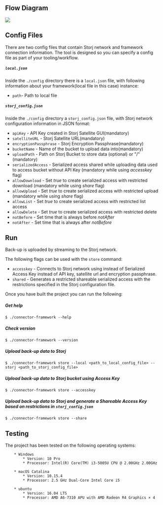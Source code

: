 ## Flow Diagram

![](https://github.com/storj-thirdparty/storj-framework/blob/master/README.assets/arch.drawio.png)

## Config Files

There are two config files that contain Storj network and framework connection information. The tool is designed so you can specify a config file as part of your tooling/workflow.

##### `local.json`

Inside the `./config` directory there is a `local.json` file, with following information about your framework(local file in this case) instance:

* `path`- Path to local file

##### `storj_config.json`

Inside the `./config` directory a `storj_config.json` file, with Storj network configuration information in JSON format:

* `apiKey` - API Key created in Storj Satellite GUI(mandatory)
* `satelliteURL` - Storj Satellite URL(mandatory)
* `encryptionPassphrase` - Storj Encryption Passphrase(mandatory)
* `bucketName` - Name of the bucket to upload data into(mandatory)
* `uploadPath` - Path on Storj Bucket to store data (optional) or "/" (mandatory)
* `serializedAccess` - Serialized access shared while uploading data used to access bucket without API Key (mandatory while using *accesskey* flag)
* `allowDownload` - Set *true* to create serialized access with restricted download (mandatory while using *share* flag)
* `allowUpload` - Set *true* to create serialized access with restricted upload (mandatory while using *share* flag)
* `allowList` - Set *true* to create serialized access with restricted list access
* `allowDelete` - Set *true* to create serialized access with restricted delete
* `notBefore` - Set time that is always before *notAfter*
* `notAfter` - Set time that is always after *notBefore*

## Run

Back-up is uploaded by streaming to the Storj network.

The following flags can be used with the `store` command:

* `accesskey` - Connects to Storj network using instead of Serialized Access Key instead of API key, satellite url and encryption passphrase.
* `shared` - Generates a restricted shareable serialized access with the restrictions specified in the Storj configuration file.

Once you have built the project you can run the following:

##### Get help

```
$ ./connector-framework --help
```

##### Check version

```
$ ./connector-framework --version
```

##### Upload back-up data to Storj

```
$ ./connector-framework store --local <path_to_local_config_file> --storj <path_to_storj_config_file>
```

##### Upload back-up data to Storj bucket using Access Key

```
$ ./connector-framework store --accesskey
```

##### Upload back-up data to Storj and generate a Shareable Access Key based on restrictions in `storj_config.json`

```
$ ./connector-framework store --share
```


## Testing

The project has been tested on the following operating systems:

```
	* Windows
		* Version: 10 Pro
		* Processor: Intel(R) Core(TM) i3-5005U CPU @ 2.00GHz 2.00GHz

	* macOS Catalina
		* Version: 10.15.4
		* Processor: 2.5 GHz Dual-Core Intel Core i5

	* ubuntu
		* Version: 16.04 LTS
		* Processor: AMD A6-7310 APU with AMD Radeon R4 Graphics × 4
```